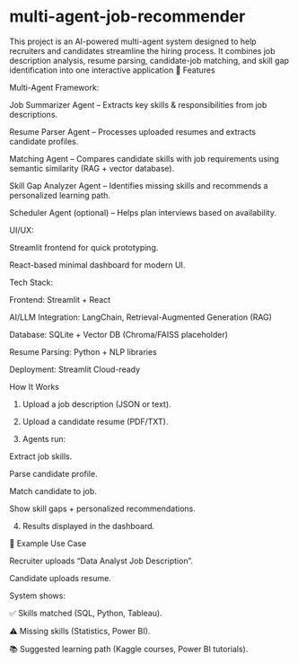 # multi-agent-job-recommender
This project is an AI-powered multi-agent system designed to help recruiters and candidates streamline the hiring process. It combines job description analysis, resume parsing, candidate-job matching, and skill gap identification into one interactive application
🚀 Features

Multi-Agent Framework:

Job Summarizer Agent – Extracts key skills & responsibilities from job descriptions.

Resume Parser Agent – Processes uploaded resumes and extracts candidate profiles.

Matching Agent – Compares candidate skills with job requirements using semantic similarity (RAG + vector database).

Skill Gap Analyzer Agent – Identifies missing skills and recommends a personalized learning path.

Scheduler Agent (optional) – Helps plan interviews based on availability.


UI/UX:

Streamlit frontend for quick prototyping.

React-based minimal dashboard for modern UI.


Tech Stack:

Frontend: Streamlit + React

AI/LLM Integration: LangChain, Retrieval-Augmented Generation (RAG)

Database: SQLite + Vector DB (Chroma/FAISS placeholder)

Resume Parsing: Python + NLP libraries

Deployment: Streamlit Cloud-ready

How It Works

1. Upload a job description (JSON or text).


2. Upload a candidate resume (PDF/TXT).


3. Agents run:

Extract job skills.

Parse candidate profile.

Match candidate to job.

Show skill gaps + personalized recommendations.



4. Results displayed in the dashboard.



📖 Example Use Case

Recruiter uploads “Data Analyst Job Description”.

Candidate uploads resume.

System shows:

✅ Skills matched (SQL, Python, Tableau).

⚠ Missing skills (Statistics, Power BI).

📚 Suggested learning path (Kaggle courses, Power BI tutorials).
